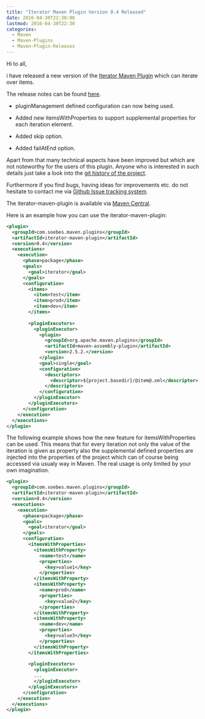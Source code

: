 ```yaml
---
title: "Iterator Maven Plugin Version 0.4 Released"
date: 2016-04-30T22:30:00
lastmod: 2016-04-30T22:30
categories:
  - Maven
  - Maven-Plugins
  - Maven-Plugin-Releases
---
```

Hi to all,

i have released a new version of the [Iterator Maven Plugin](https://khmarbaise.github.io/iterator-maven-plugin/) 
which can iterate over items.

The release notes can be found [here](https://github.com/khmarbaise/iterator-maven-plugin/issues?q=milestone%3A%22Release+0.4%22+is%3Aclosed).

 * pluginManagement defined configuration can now being used.

 * Added new itemsWithProperties to support supplemental properties for each
   iteration element.

 * Added skip option.

 * Added failAtEnd option. 

Apart from that many technical aspects have been improved but which are not
noteworthy for the users of this plugin. Anyone who is interested in such details 
just take a look into the [git history of the project](https://github.com/khmarbaise/iterator-maven-plugin).

Furthermore if you find bugs, having ideas for improvements etc. do not hesitate
to contact me via [Github Issue tracking system](https://github.com/khmarbaise/iterator-maven-plugin/issues).

The iterator-maven-plugin is available via 
[Maven Central](https://search.maven.org/#search|ga|1|a%3A%22iterator-maven-plugin%22).

<!-- more -->

Here is an example how you can use the iterator-maven-plugin:

```xml
<plugin>
  <groupId>com.soebes.maven.plugins</groupId>
  <artifactId>iterator-maven-plugin</artifactId>
  <version>0.4</version>
  <executions>
    <execution>
      <phase>package</phase>
      <goals>
        <goal>iterator</goal>
      </goals>
      <configuration>
        <items>
          <item>test</item>
          <item>prod</item>
          <item>dev</item>
        </items>
 
        <pluginExecutors>
          <pluginExecutor>
            <plugin>
              <groupId>org.apache.maven.plugins</groupId>
              <artifactId>maven-assembly-plugin</artifactId>
              <version>2.5.2.</version>
            </plugin>
            <goal>single</goal>
            <configuration>
              <descriptors>
                <descriptor>${project.basedir}/@item@.xml</descriptor>
              </descriptors>
            </configuration>
          </pluginExecutor>
        </pluginExecutors>
      </configuration>
    </execution>
  </executions>
</plugin>
```

The following example shows how the new feature for itemsWithProperties can be used.
This means that for every iteration not only the value of the iteration is given
as property also the supplemental defined properties are injected into the properties
of the project which can of course being accessed via usualy way in Maven.
The real usage is only limited by your own imagination.

```xml
<plugin>
  <groupId>com.soebes.maven.plugins</groupId>
  <artifactId>iterator-maven-plugin</artifactId>
  <version>0.4</version>
  <executions>
    <execution>
      <phase>package</phase>
      <goals>
        <goal>iterator</goal>
      </goals>
      <configuration>
        <itemsWithProperties>
          <itemsWithProperty>
            <name>test</name>
            <properties>
              <key>value1</key>
            </properties>
          </itemsWithProperty>
          <itemsWithProperty>
            <name>prod</name>
            <properties>
              <key>value2</key>
            </properties>
          </itemsWithProperty>
          <itemsWithProperty>
            <name>dev</name>
            <properties>
              <key>value3</key>
            </properties>
          </itemsWithProperty>
        </itemsWithProperties>
 
        <pluginExecutors>
          <pluginExecutor>
          ...
          </pluginExecutor>
        </pluginExecutors>
      </configuration>
    </execution>
  </executions>
</plugin>
```
